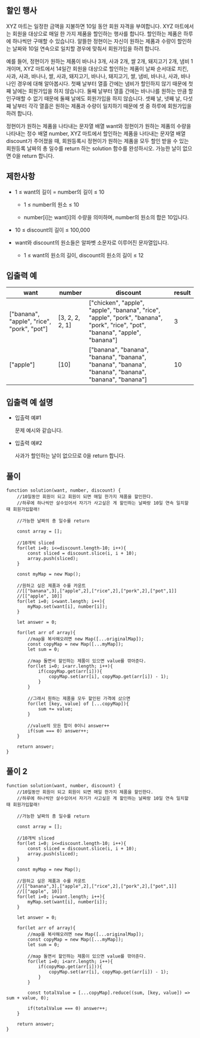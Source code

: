 ## 할인 행사

XYZ 마트는 일정한 금액을 지불하면 10일 동안 회원 자격을 부여합니다. XYZ 마트에서는 회원을 대상으로 매일 한 가지 제품을 할인하는 행사를 합니다. 할인하는 제품은 하루에 하나씩만 구매할 수 있습니다. 알뜰한 정현이는 자신이 원하는 제품과 수량이 할인하는 날짜와 10일 연속으로 일치할 경우에 맞춰서 회원가입을 하려 합니다.

예를 들어, 정현이가 원하는 제품이 바나나 3개, 사과 2개, 쌀 2개, 돼지고기 2개, 냄비 1개이며, XYZ 마트에서 14일간 회원을 대상으로 할인하는 제품이 날짜 순서대로 치킨, 사과, 사과, 바나나, 쌀, 사과, 돼지고기, 바나나, 돼지고기, 쌀, 냄비, 바나나, 사과, 바나나인 경우에 대해 알아봅시다. 첫째 날부터 열흘 간에는 냄비가 할인하지 않기 때문에 첫째 날에는 회원가입을 하지 않습니다. 둘째 날부터 열흘 간에는 바나나를 원하는 만큼 할인구매할 수 없기 때문에 둘째 날에도 회원가입을 하지 않습니다. 셋째 날, 넷째 날, 다섯째 날부터 각각 열흘은 원하는 제품과 수량이 일치하기 때문에 셋 중 하루에 회원가입을 하려 합니다.

정현이가 원하는 제품을 나타내는 문자열 배열 want와 정현이가 원하는 제품의 수량을 나타내는 정수 배열 number, XYZ 마트에서 할인하는 제품을 나타내는 문자열 배열 discount가 주어졌을 때, 회원등록시 정현이가 원하는 제품을 모두 할인 받을 수 있는 회원등록 날짜의 총 일수를 return 하는 solution 함수를 완성하시오. 가능한 날이 없으면 0을 return 합니다.

## 제한사항

- 1 ≤ want의 길이 = number의 길이 ≤ 10

  - 1 ≤ number의 원소 ≤ 10

  - number[i]는 want[i]의 수량을 의미하며, number의 원소의 합은 10입니다.

- 10 ≤ discount의 길이 ≤ 100,000

- want와 discount의 원소들은 알파벳 소문자로 이루어진 문자열입니다.

  - 1 ≤ want의 원소의 길이, discount의 원소의 길이 ≤ 12

## 입출력 예

| want                                       | number          | discount                                                                                                                       | result |
| ------------------------------------------ | --------------- | ------------------------------------------------------------------------------------------------------------------------------ | ------ |
| ["banana", "apple", "rice", "pork", "pot"] | [3, 2, 2, 2, 1] | ["chicken", "apple", "apple", "banana", "rice", "apple", "pork", "banana", "pork", "rice", "pot", "banana", "apple", "banana"] | 3      |
| ["apple"]                                  | [10]            | ["banana", "banana", "banana", "banana", "banana", "banana", "banana", "banana", "banana", "banana"]                           | 10     |

## 입출력 예 설명

- 입출력 예#1

  문제 예시와 같습니다.

- 입출력 예#2

  사과가 할인하는 날이 없으므로 0을 return 합니다.

## 풀이

```
function solution(want, number, discount) {
    //10일동안 회원이 되고 회원이 되면 매일 한가지 제품을 할인한다.
    //하루에 하나씩만 살수있어서 자기가 사고싶은 게 할인하는 날짜랑 10일 연속 일치할 때 회원가입할래!

    //가능한 날짜의 총 일수를 return

    const array = [];

    //10개씩 sliced
    for(let i=0; i<=discount.length-10; i++){
        const sliced = discount.slice(i, i + 10);
        array.push(sliced);
    }

    const myMap = new Map();

    //원하고 싶은 제품과 수를 카운트
    //[["banana",3],["apple",2],["rice",2],["pork",2],["pot",1]]
    //[["apple", 10]]
    for(let i=0; i<want.length; i++){
        myMap.set(want[i], number[i]);
    }

    let answer = 0;

    for(let arr of array){
        //map을 복사해오려면 new Map([...originalMap]);
        const copyMap = new Map([...myMap]);
        let sum = 0;

        //map 돌면서 할인하는 제품이 있으면 value를 깎아준다.
        for(let i=0; i<arr.length; i++){
            if(copyMap.get(arr[i])){
                copyMap.set(arr[i], copyMap.get(arr[i]) - 1);
            }
        }

        //그래서 원하는 제품을 모두 할인된 가격에 샀으면
        for(let [key, value] of [...copyMap]){
            sum += value;
        }

        //value의 모든 합이 0이니 answer++
        if(sum === 0) answer++;
    }

    return answer;
}
```

## 풀이 2

```
function solution(want, number, discount) {
    //10일동안 회원이 되고 회원이 되면 매일 한가지 제품을 할인한다.
    //하루에 하나씩만 살수있어서 자기가 사고싶은 게 할인하는 날짜랑 10일 연속 일치할 때 회원가입할래!

    //가능한 날짜의 총 일수를 return

    const array = [];

    //10개씩 sliced
    for(let i=0; i<=discount.length-10; i++){
        const sliced = discount.slice(i, i + 10);
        array.push(sliced);
    }

    const myMap = new Map();

    //원하고 싶은 제품과 수를 카운트
    //[["banana",3],["apple",2],["rice",2],["pork",2],["pot",1]]
    //[["apple", 10]]
    for(let i=0; i<want.length; i++){
        myMap.set(want[i], number[i]);
    }

    let answer = 0;

    for(let arr of array){
        //map을 복사해오려면 new Map([...originalMap]);
        const copyMap = new Map([...myMap]);
        let sum = 0;

        //map 돌면서 할인하는 제품이 있으면 value를 깎아준다.
        for(let i=0; i<arr.length; i++){
            if(copyMap.get(arr[i])){
                copyMap.set(arr[i], copyMap.get(arr[i]) - 1);
            }
        }

        const totalValue = [...copyMap].reduce((sum, [key, value]) => sum + value, 0);

        if(totalValue === 0) answer++;
    }

    return answer;
}
```
